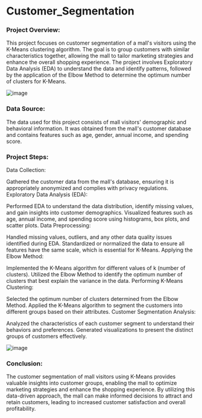 # Customer_Segmentation
### Project Overview:
This project focuses on customer segmentation of a mall's visitors using the K-Means clustering algorithm. The goal is to group customers with similar characteristics together, allowing the mall to tailor marketing strategies and enhance the overall shopping experience. The project involves Exploratory Data Analysis (EDA) to understand the data and identify patterns, followed by the application of the Elbow Method to determine the optimum number of clusters for K-Means.

![image](https://github.com/Mudit88/Customer_Segmentation/assets/88089351/7b60506f-cec5-4938-a52e-cadd86be6ad1)

### Data Source:
The data used for this project consists of mall visitors' demographic and behavioral information. It was obtained from the mall's customer database and contains features such as age, gender, annual income, and spending score.

### Project Steps:

Data Collection:

Gathered the customer data from the mall's database, ensuring it is appropriately anonymized and complies with privacy regulations.
Exploratory Data Analysis (EDA):

Performed EDA to understand the data distribution, identify missing values, and gain insights into customer demographics.
Visualized features such as age, annual income, and spending score using histograms, box plots, and scatter plots.
Data Preprocessing:

Handled missing values, outliers, and any other data quality issues identified during EDA.
Standardized or normalized the data to ensure all features have the same scale, which is essential for K-Means.
Applying the Elbow Method:

Implemented the K-Means algorithm for different values of k (number of clusters).
Utilized the Elbow Method to identify the optimum number of clusters that best explain the variance in the data.
Performing K-Means Clustering:

Selected the optimum number of clusters determined from the Elbow Method.
Applied the K-Means algorithm to segment the customers into different groups based on their attributes.
Customer Segmentation Analysis:

Analyzed the characteristics of each customer segment to understand their behaviors and preferences.
Generated visualizations to present the distinct groups of customers effectively.

![image](https://github.com/Mudit88/Customer_Segmentation/assets/88089351/281e8c73-da9d-45fa-9426-5ae0930b3a1c)

### Conclusion:
The customer segmentation of mall visitors using K-Means provides valuable insights into customer groups, enabling the mall to optimize marketing strategies and enhance the shopping experience. By utilizing this data-driven approach, the mall can make informed decisions to attract and retain customers, leading to increased customer satisfaction and overall profitability.

